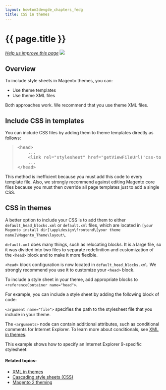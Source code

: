 ```yaml
---
layout: howtom2devgde_chapters_fedg
title: CSS in themes
---
```


<h1 id="fedg_css-in-themes">{{ page.title }}</h1>

<p><a href="{{ site.githuburl }}frontend-dev-guide/css-topics/css-themes.md" target="_blank"><em>Help us improve this page</em></a>&nbsp;<img src="{{ site.baseurl }}common/images/newWindow.gif"/></p>

<h2 id="fedg_css-in-themes_overview">Overview</h2>

To include style sheets in Magento themes, you can:

* Use theme templates
* Use theme XML files

Both approaches work. We recommend that you use theme XML files.

<h2 id="fedg_css-in-themes_template">Include CSS in templates</h2>

You can include CSS files by adding them to theme templates directly as follows:

<blockquote>
<pre>&lt;head>
    ...
    &lt;link rel="stylesheet" href="<?php echo $this->getViewFileUrl('css-topics/styles.css') ?>" media="all" />
    ...
&lt;/head></pre>
</blockquote>

This method is inefficient because you must add this code to every template file. Also, we strongly recommend against editing Magento core files because you must then override all page templates just to add a single CSS.

<h2 id="fedg_css-in-themes_xml">CSS in themes</h2>

A better option to include your CSS is to add them to either `default_head_blocks.xml` or `default.xml` files, which are located in `[your Magento install dir]\app\design\frontend\[your theme name]\Magento_Theme\layout\`.

`default.xml` does many things, such as relocating blocks. It is a large file, so it was divided into two files to separate redefinition and customization of the `<head>` block and to make it more flexible.

`<head>` block configuration is now located in `default_head_blocks.xml`. We strongly recommend you use it to customize your `<head>` block.

To include a style sheet in your theme, add appropriate blocks to `<referenceContainer name="head">`.

For example, you can include a style sheet by adding the following block of code:

<script src="https://gist.github.com/xcomSteveJohnson/47d6677cb28edfdd81a9.js"></script>

`<argument name="file">` specifies the path to the stylesheet file that you include in your theme.

The `<arguments>` node can contain additional attributes, such as conditional comments for Internet Explorer. To learn more about conditionals, see <a href="{{ site.gdeurl }}frontend-dev-guide/layouts/layout-xml.html">XML in themes</a>.

This example shows how to specify an Internet Explorer 9-specific stylesheet:

<script src="https://gist.github.com/xcomSteveJohnson/a39c112adc67b86bd376.js"></script>




#### Related topics:

*	<a href="{{ site.gdeurl }}frontend-dev-guide/layouts/layout-xml.html">XML in themes</a>
*	<a href="{{ site.gdeurl }}frontend-dev-guide/css-topics/css-overview.html">Cascading style sheets (CSS)</a>
*	<a href="{{ site.gdeurl }}frontend-dev-guide/layouts/theme-overview.html">Magento 2 theming</a>

